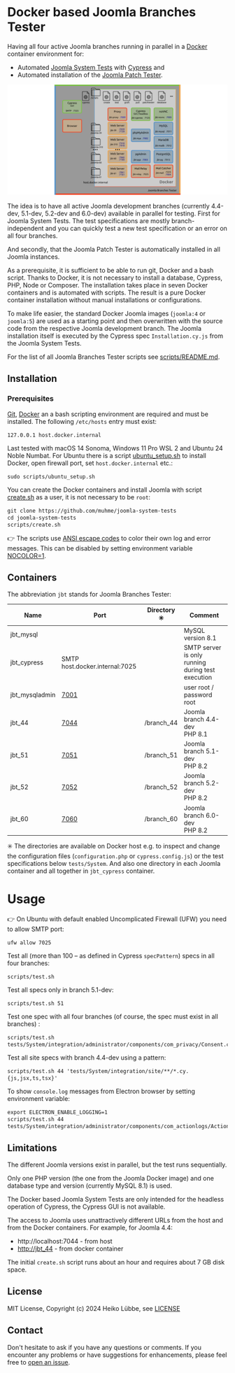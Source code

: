 # Docker based Joomla Branches Tester

Having all four active Joomla branches running in parallel in a [Docker](https://www.docker.com/) container environment for:
* Automated [Joomla System Tests](https://github.com/joomla/joomla-cms/tree/4.4-dev/tests/System) with [Cypress](https://www.cypress.io/) and
* Automated installation of the [Joomla Patch Tester](https://github.com/joomla-extensions/patchtester).

![Joomla Branches Software Architecture](images/joomla-branches-tester.png)

The idea is to have all active Joomla development branches (currently 4.4-dev, 5.1-dev, 5.2-dev and 6.0-dev)
available in parallel for testing. First for Joomla System Tests.
The test specifications are mostly branch-independent
and you can quickly test a new test specification or an error on all four branches.

And secondly, that the Joomla Patch Tester is automatically installed in all Joomla instances.

As a prerequisite, it is sufficient to be able to run git, Docker and a bash script.
Thanks to Docker, it is not necessary to install a database, Cypress, PHP, Node or Composer.
The installation takes place in seven Docker containers and is automated with scripts.
The result is a pure Docker container installation without manual installations or configurations.

To make life easier, the standard Docker Joomla images (`joomla:4` or `joomla:5`) are used as a starting point and
then overwritten with the source code from the respective Joomla development branch.
The Joomla installation itself is executed by the Cypress spec `Installation.cy.js` from the Joomla System Tests.

For the list of all Joomla Branches Tester scripts see [scripts/README.md](scripts/README.md).

## Installation

### Prerequisites

[Git](https://git-scm.com/), [Docker](https://www.docker.com/) an a bash scripting environment are required and must be installed. The following `/etc/hosts` entry must exist:
```
127.0.0.1 host.docker.internal
```

Last tested with macOS 14 Sonoma, Windows 11 Pro WSL 2 and Ubuntu 24 Noble Numbat. For Ubuntu there is a script
[ubuntu_setup.sh](scripts/ubuntu_setup.sh) to install Docker, open firewall port, set `host.docker.internal` etc.:
```
sudo scripts/ubuntu_setup.sh
```

You can create the Docker containers and install Joomla with script [create.sh](scripts/create.sh) as a user, it is not necessary to be `root`:

```
git clone https://github.com/muhme/joomla-system-tests
cd joomla-system-tests
scripts/create.sh
```

:point_right: The scripts use [ANSI escape codes](https://en.wikipedia.org/wiki/ANSI_escape_code#Colors)
to color their own log and error messages.
This can be disabled by setting environment variable [NOCOLOR=1](https://no-color.org/).

## Containers

The abbreviation `jbt` stands for Joomla Branches Tester:

|Name|Port|Directory :eight_spoked_asterisk: |Comment|
|----|----|----------------------------------|-------|
|jbt_mysql| | | MySQL version 8.1 |
|jbt_cypress| SMTP host.docker.internal:7025 | | SMTP server is only running during test execution |
|jbt_mysqladmin|[7001](http://localhost:7001)| | user root / password root |
|jbt_44|[7044](http://localhost:7044)| /branch_44 | Joomla branch 4.4-dev<br />PHP 8.1 |
|jbt_51|[7051](http://localhost:7051)| /branch_51 | Joomla branch 5.1-dev<br />PHP 8.2 |
|jbt_52|[7052](http://localhost:7052)| /branch_52 | Joomla branch 5.2-dev<br />PHP 8.2 |
|jbt_60|[7060](http://localhost:7060)| /branch_60 | Joomla branch 6.0-dev<br />PHP 8.2 |

:eight_spoked_asterisk: The directories are available on Docker host e.g. to inspect and change the configuration
files (`configuration.php` or `cypress.config.js`) or the test specifications below `tests/System`.
And also one directory in each Joomla container and all together in `jbt_cypress` container.

# Usage

:point_right: On Ubuntu with default enabled Uncomplicated Firewall (UFW) you need to allow SMTP port:
```
ufw allow 7025
```

Test all (more than 100 – as defined in Cypress `specPattern`) specs in all four branches:
```
scripts/test.sh
```

Test all specs only in branch 5.1-dev:
```
scripts/test.sh 51
```

Test one spec with all four branches (of course, the spec must exist in all branches) :
```
scripts/test.sh tests/System/integration/administrator/components/com_privacy/Consent.cy.js
```

Test all site specs with branch 4.4-dev using a pattern:
```
scripts/test.sh 44 'tests/System/integration/site/**/*.cy.{js,jsx,ts,tsx}'
```

To show `console.log` messages from Electron browser by setting environment variable: 
```
export ELECTRON_ENABLE_LOGGING=1
scripts/test.sh 44 tests/System/integration/administrator/components/com_actionlogs/Actionlogs.cy.js
```

## Limitations

The different Joomla versions exist in parallel, but the test runs sequentially.

Only one PHP version (the one from the Joomla Docker image) and one database type and version (currently MySQL 8.1) is used.

The Docker based Joomla System Tests are only intended for the headless operation of Cypress, the Cypress GUI is not available.

The access to Joomla uses unattractively different URLs from the host and from the Docker containers. For example, for Joomla 4.4:
* http://localhost:7044 - from host
* [http://jbt_44](http://jbt_44) - from docker container

The initial `create.sh` script runs about an hour and requires about 7 GB disk space.

## License

MIT License, Copyright (c) 2024 Heiko Lübbe, see [LICENSE](LICENSE)

## Contact

Don't hesitate to ask if you have any questions or comments. If you encounter any problems or have suggestions for enhancements, please feel free to [open an issue](../../issues).
